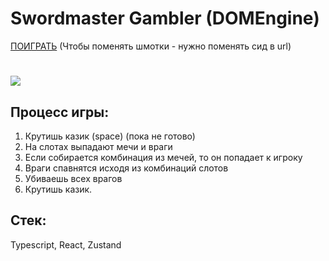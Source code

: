 # Swordmaster Gambler (DOMEngine)

[ПОИГРАТЬ](https://swordmaster-gambler.netlify.app/) (Чтобы поменять шмотки - нужно поменять сид в url)

#

<image src="preview/gameplay.gif"></image>


## Процесс игры: 

1. Крутишь казик (space) (пока не готово)
2. На слотах выпадают мечи и враги
3. Если собирается комбинация из мечей, то он попадает к игроку
4. Враги спавнятся исходя из комбинаций слотов
5. Убиваешь всех врагов
6. Крутишь казик.

## Стек:

Typescript, React, Zustand
